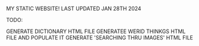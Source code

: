 MY STATIC WEBSITE! 
LAST UPDATED JAN 28TH 2024

TODO:

GENERATE DICTIONARY HTML FILE
GENERATEE WERID THINKGS HTML FILE AND POPULATE IT 
GENERATE 'SEARCHING THRU IMAGES' HTML FILE 